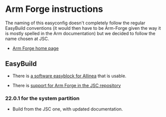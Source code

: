 # Arm Forge instructions

The naming of this easyconfig doesn't completely follow the regular EasyBuild conventions 
(it would then have to be Arm-Forge given the way it is mostly spelled in the Arm documentation)
but we decided to follow the name chosen at JSC.

-   [Arm Forge home page](https://developer.arm.com/Tools%20and%20Software/Arm%20Forge)


## EasyBuild

-   There is [a software easyblock for Allinea](https://github.com/easybuilders/easybuild-easyblocks/blob/develop/easybuild/easyblocks/a/allinea.py) 
    that is usable.
    
-   There is [support for Arm Forge in the JSC repository](https://github.com/easybuilders/JSC/tree/2022/Golden_Repo/a/ARMForge)


### 22.0.1 for the system partition

-   Build from the JSC one, with updated documentation.


